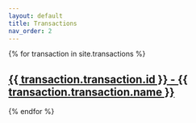 ```yaml
---
layout: default
title: Transactions
nav_order: 2
---
```


{% for transaction in site.transactions %}
  <h2>
    <a href="{{ transaction.url | prepend: site.baseurl }}">
      {{ transaction.transaction.id }} - {{ transaction.transaction.name }}
    </a>
  </h2>
{% endfor %}
